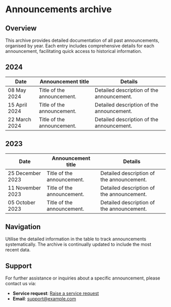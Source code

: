 # Announcements archive

## Overview

This archive provides detailed documentation of all past announcements, organised by year. Each entry includes comprehensive details for each announcement, facilitating quick access to historical information.

## 2024

| Date | Announcement title | Details |
| --- | --- | --- |
| 08 May 2024 | Title of the announcement. | Detailed description of the announcement. |
| 15 April 2024 | Title of the announcement. | Detailed description of the announcement. |
| 22 March 2024 | Title of the announcement. | Detailed description of the announcement. |

## 2023

| Date | Announcement title | Details |
| --- | --- | --- |
| 25 December 2023 | Title of the announcement. | Detailed description of the announcement. |
| 11 November 2023 | Title of the announcement. | Detailed description of the announcement. |
| 05 October 2023 | Title of the announcement. | Detailed description of the announcement. |

## Navigation

Utilise the detailed information in the table to track announcements systematically. The archive is continually updated to include the most recent data.

## Support

For further assistance or inquiries about a specific announcement, please contact us via:

- **Service request**: [Raise a service request](https://go.gov.sg/example ':target=_blank')
- **Email**: [support@example.com](mailto:support@example.com)
